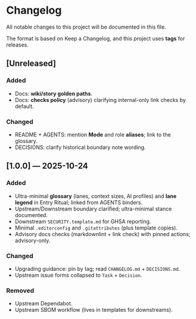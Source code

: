 # Changelog

All notable changes to this project will be documented in this file.

The format is based on Keep a Changelog, and this project uses **tags** for releases.

## [Unreleased]
### Added
- Docs: **wiki/story golden paths**.
- Docs: **checks policy** (advisory) clarifying internal-only link checks by default.

### Changed
- README + AGENTS: mention **Mode** and role **aliases**; link to the glossary.
- DECISIONS: clarify historical boundary note wording.

## [1.0.0] — 2025-10-24
### Added
- Ultra-minimal **glossary** (lanes, context sizes, AI profiles) and **lane legend** in Entry Ritual; linked from AGENTS binders.
- Upstream/Downstream boundary clarified; ultra-minimal stance documented.
- Downstream `SECURITY.template.md` for GHSA reporting.
- Minimal `.editorconfig` and `.gitattributes` (plus template copies).
- Advisory docs checks (markdownlint + link check) with pinned actions; advisory-only.

### Changed
- Upgrading guidance: pin by tag; read `CHANGELOG.md` + `DECISIONS.md`.
- Upstream issue forms collapsed to `Task` + `Decision`.

### Removed
- Upstream Dependabot.
- Upstream SBOM workflow (lives in templates for downstreams).
